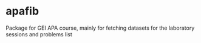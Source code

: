 # apafib

Package for GEI APA course, mainly for fetching datasets for the laboratory
sessions and problems list

